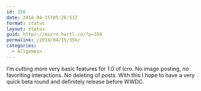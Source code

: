 ```yaml
---
id: 356
date: 2018-04-15T05:26:53Z
format: status
layout: status
guid: https://micro.hartl.co/?p=356
permalink: /2018/04/15/356/
categories:
  - Allgemein
---
```

I‘m cutting more very basic features for 1.0 of Icro. No image posting, no favoriting interactions. No deleting of posts. With this I hope to have a very quick beta round and definitely release before WWDC.